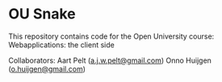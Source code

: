# OU Snake

This repository contains code for the Open University course: Webapplications: the client side

Collaborators:
Aart Pelt (a.j.w.pelt@gmail.com)
Onno Huijgen (o.huijgen@gmail.com)

